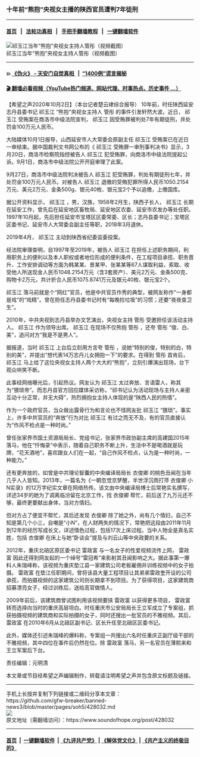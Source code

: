 ### 十年前“熊抱”央视女主播的陕西官员遭判7年徒刑
------------------------

#### [首页](https://github.com/gfw-breaker/banned-news3/blob/master/README.md) &nbsp;&nbsp;|&nbsp;&nbsp; [法轮功真相](https://github.com/begood0513/basic/blob/master/README.md)  &nbsp;&nbsp;|&nbsp;&nbsp; [手把手翻墙教程](https://github.com/gfw-breaker/guides/wiki)  &nbsp;&nbsp;|&nbsp;&nbsp; [一键翻墙软件](https://github.com/gfw-breaker/nogfw/blob/master/README.md)  



<div><img alt="祁玉江当年“熊抱”央视女主持人管彤（视频截图）" src="https://img.soundofhope.org/2020-10/20110702154913873-1-800x450-1601642529150.jpg"/>
<br/><figcaption class="caption">
 祁玉江当年“熊抱”央视女主持人管彤（视频截图）
</figcaption></div><hr/>

#### 💥 [《伪火》 - 天安门自焚真相 ](http://158.247.195.190:10000/videos/blog/weihuo.html)&nbsp; |&nbsp; [“1400例”谎言揭秘  ](http://158.247.195.190:10000/videos/blog/jiexi1400.html)

#### [ 🎬  翻墙必看视频（YouTube热门频道、网站代理、时事热点、历史事件 ...）](https://github.com/gfw-breaker/links/blob/master/banned.md)

<div><div class="Content__Wrapper sc-1bvya0-0 grZQxZ">
 <p class="meta-top">
  <span class="meta">
   【希望之声2020年10月2日】（本台记者楚云珒综合报导）
  </span>
  10年前，时任陕西延安志丹县委书记
  <ok href="/term/140491">
   祁玉江
  </ok>
  “熊抱”央视女主持人
  <ok href="/term/388960">
   管彤
  </ok>
  的事件引发轩然大波。近日，
  <ok href="/term/140491">
   祁玉江
  </ok>
  受贿案在商洛市中级法院宣判，
  <ok href="/term/140491">
   祁玉江
  </ok>
  因受贿罪被判处7年有期徒刑，并处罚金100万元人民币。
 </p>
 <p>
  大陆媒体10月1日报导，山西延安市人大常委会原副主任
  <ok href="/term/140491">
   祁玉江
  </ok>
  受贿案已在近日一审结束。据中国裁判文书网公布的《
  <ok href="/term/140491">
   祁玉江
  </ok>
  受贿罪一审刑事判决书》显示，3月20日，商洛市检察院指控被告人
  <ok href="/term/140491">
   祁玉江
  </ok>
  犯受贿罪，向商洛市中级法院提起公诉。9月1日，商洛市中级法院公开开庭审理了此案。
 </p>
 <div class="AD_Embed__Wrap-sc-1xslmin-0 igMuqX module desktop">
  <div>
  </div>
 </div>
 <p>
  9月27日，商洛市中级法院判决被告人
  <ok href="/term/140491">
   祁玉江
  </ok>
  犯受贿罪，判处有期徒刑七年，并处罚金100万元人民币。对被告人
  <ok href="/term/140491">
   祁玉江
  </ok>
  退缴的受贿犯罪所得人民币1050.2154万元、美元2万元、金条500g、银元40枚、银元宝2个予以追缴，上缴国库。
 </p>
 <p>
  据公开资料显示，
  <ok href="/term/140491">
   祁玉江
  </ok>
  ，男，汉族，1958年2月生，陕西子长人，
  <ok href="/term/140491">
   祁玉江
  </ok>
  长期在延安工作，曾先后在延安地区畜牧局、延安地区农委、延安市农发办等处任职。1997年10月起，先后担任延安市宝塔区区委常委、区长；志丹县委书记；宝塔区区委书记、延安市人大常委会副主任等职，2018年3月退休。
 </p>
 <p>
  2019年4月，
  <ok href="/term/140491">
   祁玉江
  </ok>
  主动到陕西省纪委监委投案。
 </p>
 <p>
  经法院审理查明，自1997年至2019年，被告人
  <ok href="/term/140491">
   祁玉江
  </ok>
  在担任上述职务期间，利用职务上的便利以及本人职权或者地位形成的便利条件，在工程项目承揽、职务晋升、工作安排调动等方面为韩某某、景某甲、张某某等67人谋取利益，索取、收受他人所送现金人民币1048.2154万元（含3套房产）、美元2万元、金条500克、购物卡2万元，共计折合人民币1075.8741万元及银元40枚、银元宝2个。
 </p>
 <p>
  <ok href="/term/140491">
   祁玉江
  </ok>
  落马前就是个“网红”官员，他是中共官员作秀的典型，被网友称作“一身都是戏”的“戏精”。曾在担任志丹县委书记时有“每晚捡垃圾”的习惯；还要“夜夜查卫生”。
 </p>
 <p>
  2010年，中共央视到志丹县举办文艺演出，央视女主持
  <ok href="/term/388960">
   管彤
  </ok>
  受邀担任该活动主持人。
  <ok href="/term/140491">
   祁玉江
  </ok>
  作为领导出席。
  <ok href="/term/140491">
   祁玉江
  </ok>
  在现场不仅熊抱
  <ok href="/term/388960">
   管彤
  </ok>
  ，还夸
  <ok href="/term/388960">
   管彤
  </ok>
  “俊、白、美”，追问对方“我是不是男人”。
 </p>
 <p>
  据报道，当时
  <ok href="/term/140491">
   祁玉江
  </ok>
  上台后立刻用方言夸
  <ok href="/term/388960">
   管彤
  </ok>
  ，说她“特别的俊，特别的白，特别的美”，并提出“想代表14万志丹儿女拥抱一下”的要求。在得到
  <ok href="/term/388960">
   管彤
  </ok>
  首肯后，
  <ok href="/term/140491">
   祁玉江
  </ok>
  马上给了这位央视女主持人两个大大的“熊抱”，立刻引爆演出现场，台下观众哄笑不断。
 </p>
 <p>
  此事经网络曝光后，引起热议。网友认为
  <ok href="/term/140491">
   祁玉江
  </ok>
  太过奔放、言语雷人，称其为“猥琐帝”。而志丹县官方回应媒体采访称，“祁书记认为活动现场与主持人亲密互动十分正常，并无大碍”，热烈拥抱女主持人体现的是“陕西人民的热情”。
 </p>
 <p>
  作为一个政府官员，当众做出露骨行为和言论也不怪网友批
  <ok href="/term/140491">
   祁玉江
  </ok>
  “猥琐”。事实上，许多中共官员的“奔放”行为对比
  <ok href="/term/140491">
   祁玉江
  </ok>
  有过之而无不及，有的官员直接认为“作风不检点是一种时尚。”
 </p>
 <p>
  曾任张家界市国土资源局局长、党组书记，张家界市政协副主席的高建国2015年落马，他在“忏悔录”中表示，随着自己职务不断上升，生活中不是喝酒就是玩牌，“花天酒地”，喜欢跟女人们在一起，“自己作风不检点，认为是一种时尚，一种能力。”
 </p>
 <div class="AD_Embed__Wrap-sc-1xslmin-0 igMuqX module desktop">
  <div>
  </div>
 </div>
 <p>
  还有更奔放的，如曾是中共理论智囊的中央编译局局长
  <ok href="/term/388966">
   衣俊卿
  </ok>
  的桃色丑闻在当年几乎人人皆知。2013年，一篇名为《一朝忽觉京梦醒，半世浮沉雨打萍
  <ok href="/term/388966">
   衣俊卿
  </ok>
  小N实录》的12万字纪实文章在网络热传。该文由中央编译局博士后常艳实名撰写，详述34岁的她为了调离临汾留在北京工作，找
  <ok href="/term/388966">
   衣俊卿
  </ok>
  帮忙，前后送了九万元还不够，最终更要献出身体，当对方情妇。
 </p>
 <p>
  但对方占了便宜不帮忙，其后还发现
  <ok href="/term/388966">
   衣俊卿
  </ok>
  除了她之外，尚有几个情妇，自己不知是第几个小三，自嘲是“小N”，在人财两失的情况下，常艳把这段由2011年11月到12年的经历写成长文，详述情色过程，包括17次上床过程。当中人物全是真名实姓，包括
  <ok href="/term/388966">
   衣俊卿
  </ok>
  在床上与她“卧谈会”提及与刘云山等中央政要的关系。
 </p>
 <p>
  2012年，重庆北碚区原区委书记
  <ok href="/term/26962">
   雷政富
  </ok>
  与一名女子的性爱视频流传上网，
  <ok href="/term/26962">
   雷政富
  </ok>
  因此还得到网友起的一个绰号“雷冠希”来影射其丑闻影响之大。据此事第一爆料人朱瑞峰称，该视频为重庆垫江县一家建筑公司老板雇佣并训练视频中的女子拍摄。
  <ok href="/term/26962">
   雷政富
  </ok>
  在垫江任职期间，曾将该县大量工程项目让其弟弟雷政奎开设的公司承揽，而拍摄视频的这家建筑公司则长期拿不到项目。为了获得项目，这家建筑商招募漂亮女子，经过训练后，送给高官做情人。
 </p>
 <p>
  2009年前后，该建筑商曾试图利用该视频要挟
  <ok href="/term/26962">
   雷政富
  </ok>
  以获得更多项目，
  <ok href="/term/26962">
   雷政富
  </ok>
  转而选择向当时的重庆高层坦白。时任重庆市公安局局长王立军成立了专案组，抓获拍摄视频的建筑商和实际拍摄的女子，同时还搜出一批官员的不雅视频。其后，
  <ok href="/term/26962">
   雷政富
  </ok>
  在2010年6月从北碚区副书记、区长升任至北碚区区委书记。
 </p>
 <p>
  此外，媒体还引述朱瑞峰的爆料称，专案组一共搜出六名时任重庆正副厅级干部的不雅视频，其中四位在事件后仍然在位。除
  <ok href="/term/26962">
   雷政富
  </ok>
  落马，另一名官员在薄熙来和王立军案后下台。
 </p>
 <p class="meta-btm">
  责任编辑：元明清
 </p>
 <p class="meta-btm">
  本文章或节目经希望之声编辑制作，转载请注明希望之声并包含原文标题及链接。
 </p>
</div>
</div>
<hr/>
手机上长按并复制下列链接或二维码分享本文章：<br/>
https://github.com/gfw-breaker/banned-news3/blob/master/pages/soh5/428032.md <br/>
<a href='https://github.com/gfw-breaker/banned-news3/blob/master/pages/soh5/428032.md'><img src='https://github.com/gfw-breaker/banned-news3/blob/master/pages/soh5/428032.md.png'/></a> <br/>
原文地址（需翻墙访问）：https://www.soundofhope.org/post/428032


------------------------
#### [首页](https://github.com/gfw-breaker/banned-news3/blob/master/README.md) &nbsp;|&nbsp; [一键翻墙软件](https://github.com/gfw-breaker/nogfw/blob/master/README.md) &nbsp;| [《九评共产党》](https://github.com/gfw-breaker/9ping.md/blob/master/README.md#九评之一评共产党是什么) | [《解体党文化》](https://github.com/gfw-breaker/jtdwh.md/blob/master/README.md) | [《共产主义的终极目的》](https://github.com/gfw-breaker/gczydzjmd.md/blob/master/README.md)


<img src='http://gfw-breaker.win/banned-news3/pages/soh5/428032.md' width='0px' height='0px'/>